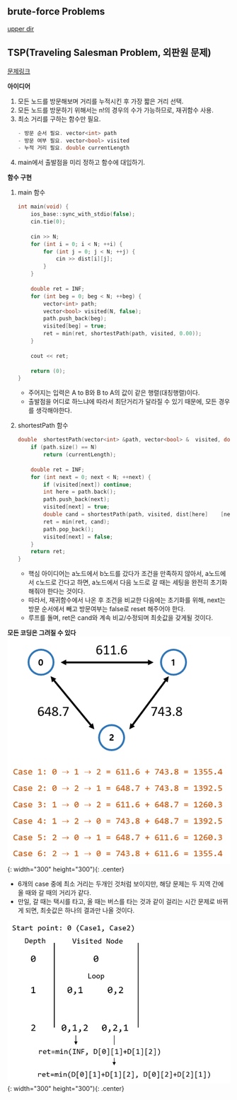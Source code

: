 ## brute-force Problems
[upper dir](#../)

## TSP(Traveling Salesman Problem, 외판원 문제)
[문제링크](#https://www.algospot.com/judge/problem/read/TSP1)

**아이디어**
1. 모든 노드를 방문해보며 거리를 누적시킨 후 가장 짧은 거리 선택.
2. 모든 노드를 방문하기 위해서는 n!의 경우의 수가 가능하므로, 재귀함수 사용.
3. 최소 거리를 구하는 함수만 필요.
    ```cpp
    - 방문 순서 필요. vector<int> path
    - 방문 여부 필요. vector<bool> visited
    - 누적 거리 필요. double currentLength
    ```
4. main에서 출발점을 미리 정하고 함수에 대입하기.

**함수 구현**
1. main 함수
    ```cpp
    int main(void) {
    	ios_base::sync_with_stdio(false);
    	cin.tie(0);
    
    	cin >> N;
    	for (int i = 0; i < N; ++i) {
    		for (int j = 0; j < N; ++j) {
    			cin >> dist[i][j];
    		}
    	}

    	double ret = INF;
    	for (int beg = 0; beg < N; ++beg) {
    		vector<int> path;
    		vector<bool> visited(N, false);
    		path.push_back(beg);
    		visited[beg] = true;
    		ret = min(ret, shortestPath(path, visited, 0.00));
    	}

    	cout << ret;

    	return (0);
    }
    ```
    - 주어지는 입력은 A to B와 B to A의 값이 같은 행렬(대칭행렬)이다.
    - 출발점을 어디로 하느냐에 따라서 최단거리가 달라질 수 있기 때문에, 모든 경우를 생각해야한다.  

2. shortestPath 함수
    ```cpp
    double	shortestPath(vector<int> &path, vector<bool> &  visited, double currentLength) {
    	if (path.size() == N) 
    		return (currentLength);

    	double ret = INF;
    	for (int next = 0; next < N; ++next) {
    		if (visited[next]) continue;
    		int here = path.back();
    		path.push_back(next);
    		visited[next] = true;
    		double cand = shortestPath(path, visited, dist[here]    [next] + currentLength);
    		ret = min(ret, cand);	
    		path.pop_back();
    		visited[next] = false;
    	}
    	return ret;
    }
    ```
    - 핵심 아이디어는 a노드에서 b노드를 갔다가 조건을 만족하지 않아서, a노드에서 c노드로 간다고 하면, a노드에서 다음 노드로 갈 때는 세팅을 완전히 초기화 해줘야 한다는 것이다.
    - 따라서, 재귀함수에서 나온 후 조건을 비교한 다음에는 초기화를 위해, next는 방문 순서에서 빼고 방문여부는 false로 reset 해주어야 한다.
    - 루프를 돌며, ret은 cand와 계속 비교/수정되며 최솟값을 갖게될 것이다.

**모든 코딩은 그려질 수 있다**  
![Example](./Example.png) {: width="300" height="300"){: .center}
- 6개의 case 중에 최소 거리는 두개인 것처럼 보이지만, 해당 문제는 두 지역 간에 올 때와 갈 때의 거리가 같다.
- 만일, 갈 때는 택시를 타고, 올 때는 버스를 타는 것과 같이 걸리는 시간 문제로 바뀌게 되면, 최솟값은 하나의 결과만 나올 것이다.

![Algorithm](./Algorithm.png) {: width="300" height="300"){: .center}
